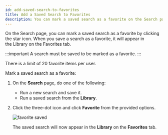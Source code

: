 ```yaml
---
id: add-saved-search-to-favorites
title: Add a Saved Search to Favorites
description: You can mark a saved search as a favorite on the Search page so it appears in the Library on the Favorites tab.
---
```


On the Search page, you can mark a saved search as a favorite by clicking the star icon. When you save a search as a favorite, it will appear in the Library on the Favorites tab.

:::important
A search must be saved to be marked as a favorite.
:::

There is a limit of 20 favorite items per user.

Mark a saved search as a favorite:

1. On the **Search** page, do one of the following:

    * Run a new search and save it.
    * Run a saved search from the **Library**.

1. Click the three-dot icon and click **Favorite** from the provided options.   

    ![favorite saved ](/img/search/get-started-search/search-page/favorite-saved.png)  

    The saved search will now appear in the **Library** on the **Favorites** tab.
